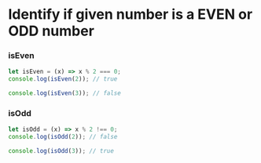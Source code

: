 # Identify if given number is a **EVEN** or **ODD** number

### **isEven**
```javascript
let isEven = (x) => x % 2 === 0;
console.log(isEven(2)); // true

console.log(isEven(3)); // false
```

### **isOdd**
```javascript
let isOdd = (x) => x % 2 !== 0;
console.log(isOdd(2)); // false

console.log(isOdd(3)); // true
```